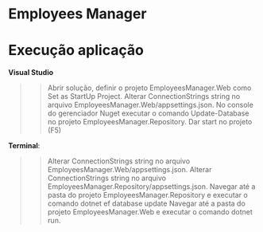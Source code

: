 # Employees Manager

# Execução aplicação

**Visual Studio**

>> Abrir solução, definir o projeto EmployeesManager.Web como Set as StartUp Project.
>> Alterar ConnectionStrings string no arquivo EmployeesManager.Web/appsettings.json.
>> No console do gerenciador Nuget executar o comando Update-Database no projeto EmployeesManager.Repository.
>> Dar start no projeto (F5)

**Terminal**:

>> Alterar ConnectionStrings string no arquivo EmployeesManager.Web/appsettings.json.
>> Alterar ConnectionStrings string no arquivo EmployeesManager.Repository/appsettings.json.
>> Navegar até a pasta do projeto EmployeesManager.Repository e executar o comando dotnet ef database update
>> Navegar até a pasta do projeto EmployeesManager.Web e executar o comando dotnet run.

